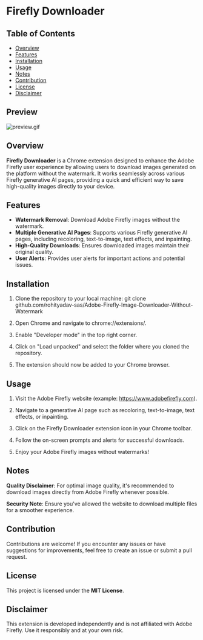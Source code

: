 # Firefly Downloader

## Table of Contents

- [Overview](#overview)
- [Features](#features)
- [Installation](#installation)
- [Usage](#usage)
- [Notes](#notes)
- [Contribution](#contribution)
- [License](#license)
- [Disclaimer](#disclaimer)

## Preview
![preview.gif](./assets/preview.png)

## Overview

**Firefly Downloader** is a Chrome extension designed to enhance the Adobe Firefly user experience by allowing users to download images generated on the platform without the watermark. It works seamlessly across various Firefly generative AI pages, providing a quick and efficient way to save high-quality images directly to your device.

## Features

- **Watermark Removal**: Download Adobe Firefly images without the watermark.
- **Multiple Generative AI Pages**: Supports various Firefly generative AI pages, including recoloring, text-to-image, text effects, and inpainting.
- **High-Quality Downloads**: Ensures downloaded images maintain their original quality.
- **User Alerts**: Provides user alerts for important actions and potential issues.

## Installation

1. Clone the repository to your local machine:
   git clone github.com/rohityadav-sas/Adobe-Firefly-Image-Downloader-Without-Watermark
   
3. Open Chrome and navigate to chrome://extensions/.

4. Enable "Developer mode" in the top right corner.

5. Click on "Load unpacked" and select the folder where you cloned the repository.

6. The extension should now be added to your Chrome browser.

## Usage
1. Visit the Adobe Firefly website (example: https://www.adobefirefly.com).

2. Navigate to a generative AI page such as recoloring, text-to-image, text effects, or inpainting.

3. Click on the Firefly Downloader extension icon in your Chrome toolbar.

4. Follow the on-screen prompts and alerts for successful downloads.

5. Enjoy your Adobe Firefly images without watermarks!

## Notes
**Quality Disclaimer**: For optimal image quality, it's recommended to download images directly from Adobe Firefly whenever possible.

**Security Note**: Ensure you've allowed the website to download multiple files for a smoother experience.

## Contribution
Contributions are welcome! If you encounter any issues or have suggestions for improvements, feel free to create an issue or submit a pull request.

## License
This project is licensed under the **MIT License**.

## Disclaimer
This extension is developed independently and is not affiliated with Adobe Firefly. Use it responsibly and at your own risk.
